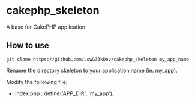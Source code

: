 # cakephp_skeleton #
A base for CakePHP application

## How to use ##
```git clone https://github.com/LowG33kDev/cakephp_skeleton my_app_name```

Rename the directory skeleton to your application name (ie: my_app).

Modify the following file: 

 * index.php : define('APP_DIR', 'my_app');